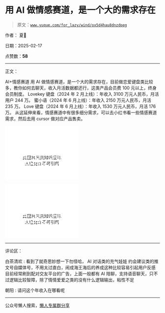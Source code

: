 # 用 AI 做情感赛道，是一个大的需求存在

> 原文：[`www.yuque.com/for_lazy/wind/ox5d4hau8dnzdpeg`](https://www.yuque.com/for_lazy/wind/ox5d4hau8dnzdpeg)

作者： 夏🌸

日期：2025-02-17

点赞数：**58**

* * *

正文：

AI+情感赛道 用 AI 做情感赛道，是一个大的需求存在，目前做恋爱键盘类比较多，教你如何去聊天，收入月活数据都还行，这类产品会员费 100 元以上，终身会员制度。
Lovekey 键盘（2024 年 2 月上线）：年收入 3100 万元人民币，月活用户 244 万。
蜜小语（2024 年 6 月上线）：年收入 2150 万元人民币，月活 235 万。 Love 键盘（2024 年 6 月上线）：年收入 1530 万元人民币，月活 176 万。
从这延伸来看，情感赛道中有很多细分需求，可以去小红书看一些情感赛道需求，然后去用 cursor 做对应产品售卖。

![](img/84c47bd86ae348d214b7d489921dc067.png "None")

![](img/814bdcfc040c24ff3b5613de7be30c1f.png "None")

* * *

评论区：

白茶清欢 : 看到了就奇思妙想一下勿怪哈， AI 对话类的充气娃娃 约会建议类的推文号自媒体号，不用太过直白，闹成海王海后的养成这种比较容易引起用户反感
目前经常刷到配对交友平台的广告，上面一般都有 AI 陪聊，支持语音聊天，只不过逻辑比较智障，除了情情爱爱之类的没有什么逻辑输出，粘性不足

朝阳 : 请问这个年收入在哪看呢

* * *

公众号懒人搜索，[懒人专属群分享](https://lazybook.fun/#/blog/group)